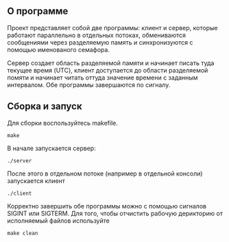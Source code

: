 ## О программе

Проект представляет собой две программы: клиент и сервер, которые работают параллельно в отдельных потоках, обмениваются сообщениями через разделяемую память и синхронизуются с помощью именованого семафора.

Сервер создает область разделяемой памяти и начинает писать туда текущее время (UTC), клиент доступается до области разделяемой помяти и начинает читать оттуда значение времени с заданным интервалом. Обе программы завершаются по сигналу.

## Сборка и запуск

Для сборки воспользуйтесь makefile.
```
make
```
В начале запускается сервер:
```
./server
```
После этого в отдельном потоке (например в отдельной консоли) запускается клиент
```
./client
```
Корректно завершить обе программы можно с помощью сигналов SIGINT или SIGTERM. Для того, чтобы отчистить рабочую дерикторию от исполняемый файлов используйте
```
make clean
```
